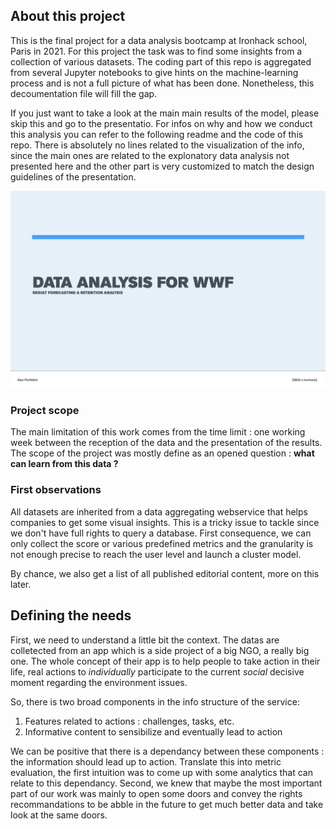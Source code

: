 
## About this project

This is the final project for a data analysis bootcamp at Ironhack school, Paris in 2021. For this project the task was to find some insights from a collection of various datasets. The coding part of this repo is aggregated from several Jupyter notebooks to give hints on the machine-learning process and is not a full picture of what has been done. Nonetheless, this decoumentation file will fill the gap.

If you just want to take a look at the main main results of the model, please skip this and go to the presentatio. For infos on why and how we conduct this analysis you can refer to the following readme and the code of this repo. There is absolutely no lines related to the visualization of the info, since the main ones are related to the explonatory data analysis not presented here and the other part is very customized to match the design guidelines of the presentation.

[![Presentatio][presentation]](https://www.alanperfettini.com/WAG_Dataset_presentation/#0)

### Project scope
The main limitation of this work comes from the time limit : one working week between the reception of the data and the presentation of the results. The scope of the project was mostly define as an opened question : **what can learn from this data ?**

### First observations
All datasets are inherited from a data aggregating webservice that helps companies to get some visual insights. This is a tricky issue to tackle since we don't have full rights to query a database. First consequence, we can only collect the score or various predefined metrics and the granularity is not enough precise to reach the user level and launch a cluster model.


By chance, we also get a list of all published editorial content, more on this later.


## Defining the needs
First, we need to understand a little bit the context. The datas are colletected from an app which is a side project of a big NGO, a really big one. The whole concept of their app is to help people to take action in their life, real actions to *individually* participate to the current *social* decisive moment regarding the environment issues.

So, there is two broad components in the info structure of the service:
1. Features related to actions : challenges, tasks, etc.
2. Informative content to sensibilize and eventually lead to action

We can be positive that there is a dependancy between these components : the information should lead up to action. Translate this into metric evaluation, the first intuition was to come up with some analytics that can relate to this dependancy. Second, we knew that maybe the most important part of our work was mainly to open some doors and convey the rights recommandations to be abble in the future to get much better data and take look at the same doors.















<!-- MARKDOWN LINKS & IMAGES -->
[presentation]: img/01--presentation.png





